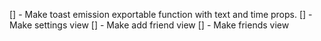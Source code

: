 [] - Make toast emission exportable function with text and time props.
[] - Make settings view
[] - Make add friend view
[] - Make friends view
